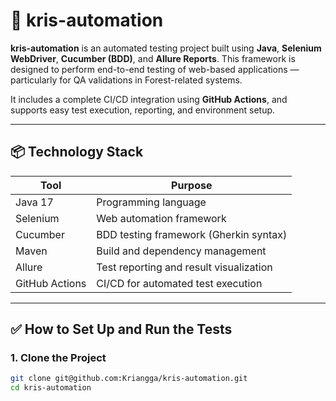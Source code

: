 # 🚀 kris-automation

**kris-automation** is an automated testing project built using **Java**, **Selenium WebDriver**, **Cucumber (BDD)**, and **Allure Reports**. This framework is designed to perform end-to-end testing of web-based applications — particularly for QA validations in Forest-related systems.

It includes a complete CI/CD integration using **GitHub Actions**, and supports easy test execution, reporting, and environment setup.

---

## 📦 Technology Stack

| Tool          | Purpose                                     |
|---------------|---------------------------------------------|
| Java 17       | Programming language                        |
| Selenium      | Web automation framework                    |
| Cucumber      | BDD testing framework (Gherkin syntax)      |
| Maven         | Build and dependency management             |
| Allure        | Test reporting and result visualization     |
| GitHub Actions| CI/CD for automated test execution          |

---

## ✅ How to Set Up and Run the Tests

### 1. Clone the Project

```bash
git clone git@github.com:Kriangga/kris-automation.git
cd kris-automation
